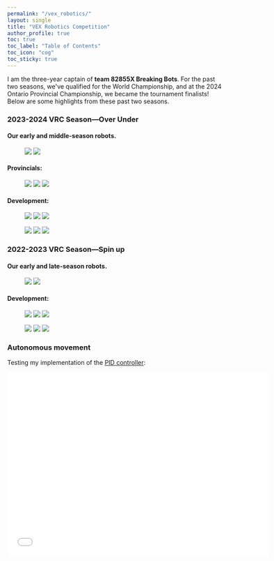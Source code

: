 ```yaml
---
permalink: "/vex_robotics/"
layout: single
title: "VEX Robotics Competition"
author_profile: true
toc: true
toc_label: "Table of Contents"
toc_icon: "cog"
toc_sticky: true
---
```

I am the three-year captain of **team 82855X Breaking Bots**. For the past two seasons, we've qualified for the World Championship, and at the 2024 Ontario Provincial Championship, we became the tournament finalists! Below are some highlights from these past two seasons.

### 2023-2024 VRC Season—Over Under
#### Our early and middle-season robots.
<figure class="half">
    <img src="../assets/images/robotics/season2024/v1.png">
    <img src="../assets/images/robotics/season2024/v2.png">
</figure>

#### Provincials:
<figure class="third">
    <img src="../assets/images/robotics/season2024/dub.jpg">
    <img src="../assets/images/robotics/season2024/dub.jpg">
    <img src="../assets/images/robotics/season2024/dub.jpg">
</figure>

#### Development:
<figure class="third">
    <img src="../assets/images/robotics/season2024/dub.jpg">
    <img src="../assets/images/robotics/season2024/dub.jpg">
    <img src="../assets/images/robotics/season2024/dub.jpg">
</figure>
<figure class="third">
    <img src="../assets/images/robotics/season2024/dub.jpg">
    <img src="../assets/images/robotics/season2024/dub.jpg">
    <img src="../assets/images/robotics/season2024/dub.jpg">
</figure>

### 2022-2023 VRC Season—Spin up
#### Our early and late-season robots.
<figure class="half">
    <img src="../assets/images/robotics/season2023/v1.png">
    <img src="../assets/images/robotics/season2023/v2.png">
</figure>

#### Development:
<figure class="third">
    <img src="../assets/images/robotics/season2024/dub.jpg">
    <img src="../assets/images/robotics/season2024/dub.jpg">
    <img src="../assets/images/robotics/season2024/dub.jpg">
</figure>
<figure class="third">
    <img src="../assets/images/robotics/season2024/dub.jpg">
    <img src="../assets/images/robotics/season2024/dub.jpg">
    <img src="../assets/images/robotics/season2024/dub.jpg">
</figure>

### Autonomous movement
Testing my implementation of the [PID controller](https://www.vexforum.com/uploads/short-url/buexv3XI4CflyuDzkxC9wNzTOg4.pdf):
<iframe width="600" height="420" src="../assets/images/robotics/season2023/pid_test.mp4" title="PID Demo" frameborder=0> </iframe>

